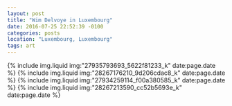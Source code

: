 ```yaml
---
layout: post
title: "Wim Delvoye in Luxembourg"
date: 2016-07-25 22:52:39 -0100
categories: posts
location: "Luxembourg, Luxembourg"
tags: art
---
```


{% include img.liquid img:"27935793693_5622f81233_k" date:page.date %}
{% include img.liquid img:"28267176210_9d206cdac8_k" date:page.date %}
{% include img.liquid img:"27934259114_f00a380585_k" date:page.date %}
{% include img.liquid img:"28267213590_cc52b5693e_k" date:page.date %}
